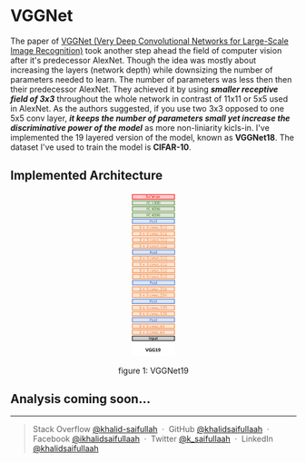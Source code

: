 # VGGNet 

The paper of [VGGNet (Very Deep Convolutional Networks for Large-Scale Image Recognition)](https://arxiv.org/abs/1409.1556) took another step ahead the field of computer vision after it's predecessor AlexNet. Though the idea was mostly about increasing the layers (network depth) while downsizing the number of parameters needed to learn. The number of parameters was less then then their predecessor AlexNet. They achieved it by using **_smaller receptive field of 3x3_** throughout the whole network in contrast of 11x11 or 5x5 used in AlexNet. As the authors suggested, if you use two 3x3 opposed to one 5x5 conv layer, **_it keeps the number of parameters small yet increase the discriminative power of the model_** as more non-liniarity kicls-in. I've implemented the 19 layered version of the model, known as **VGGNet18**. The dataset I've used to train the model is **CIFAR-10**.

## Implemented Architecture

<p align="center">
<img src="./vgg-19-architecture.png" width="15%" height="10%">
<p align="center">figure 1: VGGNet19</p>
</p>

## Analysis coming soon...


---

> Stack Overflow [@khalid-saifullah](https://stackoverflow.com/users/7610724/khalid-saifullah) &nbsp;&middot;&nbsp;
> GitHub [@khalidsaifullaah](https://github.com/khalidsaifullaah) &nbsp;&middot;&nbsp;
> Facebook [@ikhalidsaifullaah](https://www.facebook.com/ikhalidsaifullaah/) &nbsp;&middot;&nbsp;
> Twitter [@k_saifullaah](https://twitter.com/k_saifullaah) &nbsp;&middot;&nbsp;
> LinkedIn [@khalidsaifullaah](https://www.linkedin.com/in/khalidsaifullaah/)